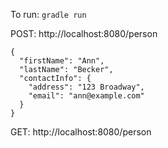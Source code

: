 To run: `gradle run`

POST: http://localhost:8080/person

```
{
  "firstName": "Ann",
  "lastName": "Becker",
  "contactInfo": {
    "address": "123 Broadway",
    "email": "ann@example.com"
  }
}
```

GET: http://localhost:8080/person
